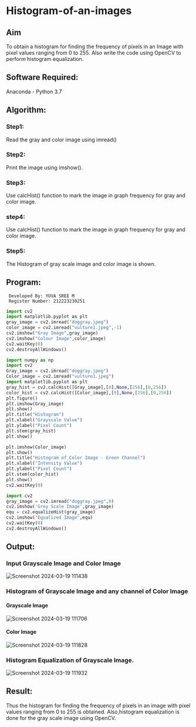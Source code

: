 # Histogram-of-an-images
## Aim
To obtain a histogram for finding the frequency of pixels in an Image with pixel values ranging from 0 to 255. Also write the code using OpenCV to perform histogram equalization.

## Software Required:
Anaconda - Python 3.7

## Algorithm:
### Step1:
Read the gray and color image using imread()

### Step2:
Print the image using imshow().



### Step3:
Use calcHist() function to mark the image in graph frequency for gray and color image.

### step4:
Use calcHist() function to mark the image in graph frequency for gray and color image.

### Step5:
The Histogram of gray scale image and color image is shown.


## Program:
```
 Developed By: YUVA SREE M
 Register Number: 212223230251
```
```python
import cv2
import matplotlib.pyplot as plt
gray_image = cv2.imread("doggray.jpeg")
color_image = cv2.imread("vulture1.jpeg",-1)
cv2.imshow("Gray Image",gray_image)
cv2.imshow("Colour Image",color_image)
cv2.waitKey(0)
cv2.destroyAllWindows()
```
```python
import numpy as np
import cv2
Gray_image = cv2.imread("doggray.jpeg")
Color_image = cv2.imread("vulture1.jpeg")
import matplotlib.pyplot as plt
gray_hist = cv2.calcHist([Gray_image],[0],None,[256],[0,256])
color_hist = cv2.calcHist([Color_image],[0],None,[256],[0,256])
plt.figure()
plt.imshow(Gray_image)
plt.show()
plt.title("Histogram")
plt.xlabel("Grayscale Value")
plt.ylabel("Pixel Count")
plt.stem(gray_hist)
plt.show()
```
```python
plt.imshow(Color_image)
plt.show()
plt.title("Histogram of Color Image - Green Channel")
plt.xlabel("Intensity Value")
plt.ylabel("Pixel Count")
plt.stem(color_hist)
plt.show()
cv2.waitKey(0)
```
```python
import cv2
gray_image = cv2.imread("doggray.jpeg",0)
cv2.imshow('Grey Scale Image',gray_image)
equ = cv2.equalizeHist(gray_image)
cv2.imshow("Equalized Image",equ)
cv2.waitKey(0)
cv2.destroyAllWindows()
```







## Output:
### Input Grayscale Image and Color Image

![Screenshot 2024-03-19 111438](https://github.com/AbishekAnand15/Histogram-of-an-images/assets/118706942/acd9c546-a6aa-465c-8a4e-17d24f2506a5)


### Histogram of Grayscale Image and any channel of Color Image

#### Grayscale Image
![Screenshot 2024-03-19 111706](https://github.com/AbishekAnand15/Histogram-of-an-images/assets/118706942/a845898a-db5c-440f-a6b5-c78c66871bca)

#### Color Image
![Screenshot 2024-03-19 111828](https://github.com/AbishekAnand15/Histogram-of-an-images/assets/118706942/543636f8-140b-4f59-acfb-eb5a93acb9ce)


### Histogram Equalization of Grayscale Image.

![Screenshot 2024-03-19 111932](https://github.com/AbishekAnand15/Histogram-of-an-images/assets/118706942/2eaad6aa-e42f-4cb5-b066-bfae60fe5a6d)


## Result: 
Thus the histogram for finding the frequency of pixels in an image with pixel values ranging from 0 to 255 is obtained. Also,histogram equalization is done for the gray scale image using OpenCV.
